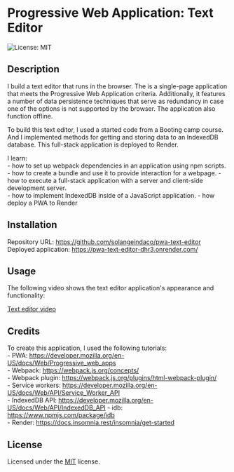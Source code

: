 # Progressive Web Application: Text Editor

![License: MIT ](https://img.shields.io/badge/License-MIT-yellow.svg)

## Description

I build a text editor that runs in the browser. The is a single-page application that meets the Progressive Web Application criteria. Additionally, it features a number of data persistence techniques that serve as redundancy in case one of the options is not supported by the browser. The application also function offline.

To build this text editor, I used a started code from a Booting camp course. And I implemented methods for getting and storing data to an IndexedDB database. This full-stack application is deployed to Render.
 
I learn:  
    - how to set up webpack dependencies in an application using npm scripts. 
    - how to create a bundle and use it to provide interaction for a webpage. 
    - how to execute a full-stack application with a server and client-side development server.  
    - how to implement IndexedDB inside of a JavaScript application.
    - how deploy a PWA to Render

## Installation

Repository URL: https://github.com/solangeindaco/pwa-text-editor  
Deployed application: https://pwa-text-editor-dhr3.onrender.com/   

## Usage

The following video shows the text editor application's appearance and functionality:

[Text editor video](https://drive.google.com/file/d/13PquN7k8qYmAvjApOiOZyj7rTFlFC0Pf/view)


## Credits

To create this application, I used the following tutorials:    
    - PWA: https://developer.mozilla.org/en-US/docs/Web/Progressive_web_apps       
    - Webpack: https://webpack.js.org/concepts/             
    - Webpack plugin: https://webpack.js.org/plugins/html-webpack-plugin/         
    - Service workers: https://developer.mozilla.org/en-US/docs/Web/API/Service_Worker_API    
    - IndexedDB API: https://developer.mozilla.org/en-US/docs/Web/API/IndexedDB_API 
    - idb: https://www.npmjs.com/package/idb        
    - Render: https://docs.insomnia.rest/insomnia/get-started                                                                       

## License

Licensed under the [MIT](LICENSE) license.

